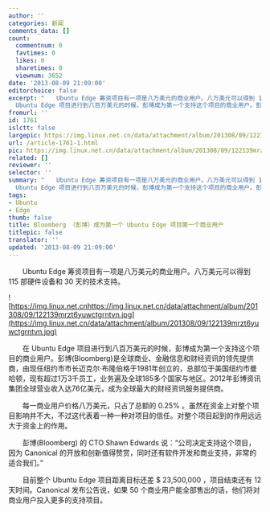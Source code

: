 ```yaml
---
author: ''
categories: 新闻
comments_data: []
count:
  commentnum: 0
  favtimes: 0
  likes: 0
  sharetimes: 0
  viewnum: 3652
date: '2013-08-09 21:09:00'
editorchoice: false
excerpt: "　　Ubuntu Edge 筹资项目有一项是八万美元的商业用户。八万美元可以得到 115 部硬件设备和 30 天的技术支持。\r\n\r\n　　在
  Ubuntu Edge 项目进行到八百万美元的时候，彭博成为第一个支持这个项目的商业用户。彭博(Bloom ..."
fromurl: ''
id: 1761
islctt: false
largepic: https://img.linux.net.cn/data/attachment/album/201308/09/122139mrzt6yuwctgrntvn.jpg
url: /article-1761-1.html
pic: https://img.linux.net.cn/data/attachment/album/201308/09/122139mrzt6yuwctgrntvn.jpg.thumb.jpg
related: []
reviewer: ''
selector: ''
summary: "　　Ubuntu Edge 筹资项目有一项是八万美元的商业用户。八万美元可以得到 115 部硬件设备和 30 天的技术支持。\r\n\r\n　　在
  Ubuntu Edge 项目进行到八百万美元的时候，彭博成为第一个支持这个项目的商业用户。彭博(Bloom ..."
tags:
- Ubuntu
- Edge
thumb: false
title: Bloomberg （彭博）成为第一个 Ubuntu Edge 项目第一个商业用户
titlepic: false
translator: ''
updated: '2013-08-09 21:09:00'
---
```


　　Ubuntu Edge 筹资项目有一项是八万美元的商业用户。八万美元可以得到 115 部硬件设备和 30 天的技术支持。


![https://img.linux.net.cnhttps://img.linux.net.cn/data/attachment/album/201308/09/122139mrzt6yuwctgrntvn.jpg](https://img.linux.net.cn/data/attachment/album/201308/09/122139mrzt6yuwctgrntvn.jpg)


　　在 Ubuntu Edge 项目进行到八百万美元的时候，彭博成为第一个支持这个项目的商业用户。彭博(Bloomberg)是全球商业、金融信息和财经资讯的领先提供商，由现任纽约市市长迈克尔·布隆伯格于1981年创立的，总部位于美国纽约市曼哈顿，现有超过1万3千员工，业务遍及全球185多个国家与地区。2012年彭博资讯集团全球营业收入达76亿美元，成为全球最大的财经资讯服务提供商。


　　每一商业用户价格八万美元，只占了总额的 0.25% 。虽然在资金上对整个项目影响并不大，不过这代表着一种一种对项目的信任。对整个项目起到的作用远远大于资金上的作用。


　　彭博(Bloomberg) 的 CTO Shawn Edwards 说：“公司决定支持这个项目，因为 Canonical 的开放和创新值得赞赏，同时还有软件开发和商业支持，非常的适合我们。”


　　目前整个 Ubuntu Edge 项目距离目标还差 $ 23,500,000 ，项目结束还有 12 天时间。Canonical 发布公告说，如果 50 个商业用户能全部售出的话，他们将对商业用户投入更多的支持项目。